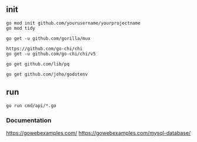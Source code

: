 ## init

```
go mod init github.com/yourusername/yourprojectname
go mod tidy
```

```
go get -u github.com/gorilla/mux

https://github.com/go-chi/chi
go get -u github.com/go-chi/chi/v5
```

```
go get github.com/lib/pq
```

```
go get github.com/joho/godotenv
```

## run

```
go run cmd/api/*.go
```

### Documentation
https://gowebexamples.com/
https://gowebexamples.com/mysql-database/
